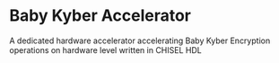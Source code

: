 # Baby Kyber Accelerator
A dedicated hardware accelerator accelerating Baby Kyber Encryption operations on hardware level written in CHISEL HDL
